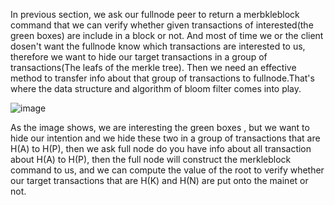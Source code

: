 In previous section, we ask our fullnode peer to return a merbkleblock command that we can verify whether given transactions of interested(the green boxes) are include in a block or not. And most of time we or the client dosen't want the fullnode know which transactions are interested to us, therefore we want to hide our target transactions in a group of transactions(The leafs of the merkle tree). 
Then we need an effective method to transfer info about that group of transactions to fullnode.That's where the data structure and algorithm of bloom filter comes into play.

![image](https://github.com/wycl16514/golang-bitcoin-core-merkle-tree/assets/7506958/8e79a944-601e-4845-be1e-00c4246c6d2f)

As the image shows, we are interesting the green boxes , but we want to hide our intention and we hide these two in a group of transactions that are H(A) to H(P), then we ask full node do you have info about all transaction about H(A) to H(P), 
then the full node will construct the merkleblock command to us, and we can compute the value of the root to verify whether our target transactions that are H(K) and H(N) are put onto the mainet or not.



